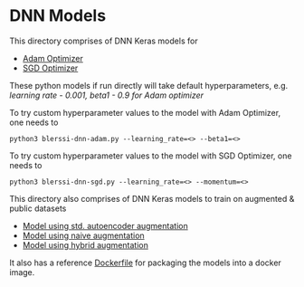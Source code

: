 # DNN Models

This directory comprises of DNN Keras models for 
  - [Adam Optimizer](./blerssi-dnn-adam.py)
  - [SGD Optimizer](./blerssi-dnn-sgd.py)
  
 These python models if run directly will take default hyperparameters, 
 e.g. *learning rate - 0.001, beta1 - 0.9 for Adam optimizer*
 
 To try custom hyperparameter values to the model with Adam Optimizer, one needs to
 ```
 python3 blerssi-dnn-adam.py --learning_rate=<> --beta1=<>
 ```
 
 To try custom hyperparameter values to the model with SGD Optimizer, one needs to
 ```
 python3 blerssi-dnn-sgd.py --learning_rate=<> --momentum=<>
 ```
 
 This directory also comprises of DNN Keras models to train on augmented & public datasets 
  - [Model using std. autoencoder augmentation](./blerssi-dnn-aug-stdenc.py)
  - [Model using naive augmentation](./blerssi-dnn-aug-reg.py)
  - [Model using hybrid augmentation](./blerssi-dnn-aug-hyb.py)
  
 
 It also has a reference [Dockerfile](./Dockerfile) for packaging the models into a docker image.
